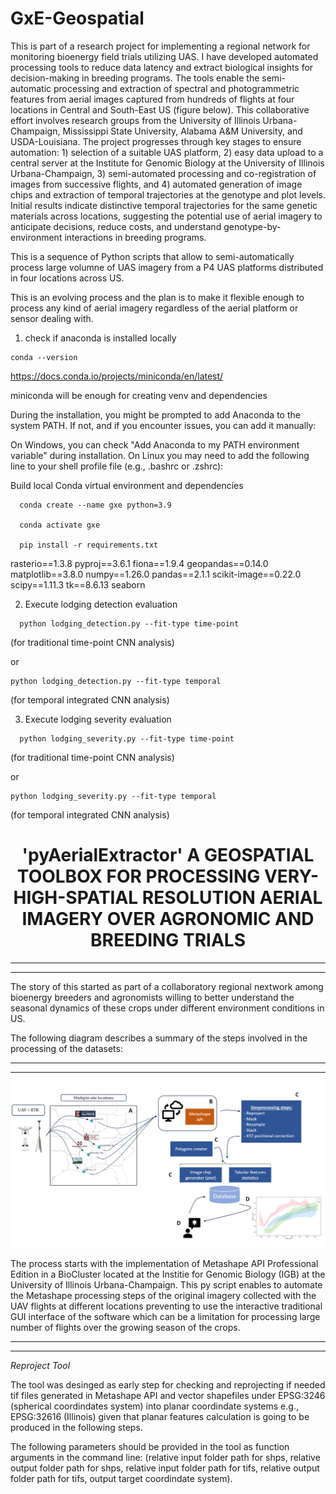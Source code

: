 # GxE-Geospatial 

This is part of a research project for implementing a regional network for monitoring bioenergy field trials utilizing UAS. I have developed automated processing tools to reduce data latency and extract biological insights for decision-making in breeding programs. The tools enable the semi-automatic processing and extraction of spectral and photogrammetric features from aerial images captured from hundreds of flights at four locations in Central and South-East US (figure below). This collaborative effort involves research groups from the University of Illinois Urbana-Champaign, Mississippi State University, Alabama A&M University, and USDA-Louisiana. The project progresses through key stages to ensure automation: 1) selection of a suitable UAS platform, 2) easy data upload to a central server at the Institute for Genomic Biology at the University of Illinois Urbana-Champaign, 3) semi-automated processing and co-registration of images from successive flights, and 4) automated generation of image chips and extraction of temporal trajectories at the genotype and plot levels. Initial results indicate distinctive temporal trajectories for the same genetic materials across locations, suggesting the potential use of aerial imagery to anticipate decisions, reduce costs, and understand genotype-by-environment interactions in breeding programs. 

This is a sequence of Python scripts that allow to semi-automatically process large volumne of UAS imagery from a P4 UAS platforms distributed in four locations across US.

This is an evolving process and the plan is to make it flexible enough to process any kind of aerial imagery regardless of the aerial platform or sensor dealing with.


1) check if anaconda is installed locally
```
conda --version

```
  https://docs.conda.io/projects/miniconda/en/latest/
  
  miniconda will be enough for creating venv and dependencies
  
  During the installation, you might be prompted to add Anaconda to the system PATH. If not, and if you encounter issues, you can add it manually:
  
  On Windows, you can check "Add Anaconda to my PATH environment variable" during installation.
  On Linux you may need to add the following line to your shell profile file (e.g., .bashrc or .zshrc):

Build local Conda virtual environment and dependencies
```
  conda create --name gxe python=3.9  

  conda activate gxe
  
  pip install -r requirements.txt
```
  rasterio==1.3.8
  pyproj==3.6.1
  fiona==1.9.4
  geopandas==0.14.0
  matplotlib==3.8.0
  numpy==1.26.0
  pandas==2.1.1
  scikit-image==0.22.0
  scipy==1.11.3
  tk==8.6.13
  seaborn

2) Execute lodging detection evaluation
```
  python lodging_detection.py --fit-type time-point 
```
  (for traditional time-point CNN analysis)

  or
  
  ```
  python lodging_detection.py --fit-type temporal 
```
  (for temporal integrated CNN analysis)

3) Execute lodging severity evaluation
```
  python lodging_severity.py --fit-type time-point
```
  (for traditional time-point CNN analysis)

  or
  ```
  python lodging_severity.py --fit-type temporal 
  ```
  (for temporal integrated CNN analysis)















<h1 style="text-align: center;">'pyAerialExtractor' A GEOSPATIAL TOOLBOX FOR PROCESSING VERY-HIGH-SPATIAL RESOLUTION AERIAL IMAGERY OVER AGRONOMIC AND BREEDING TRIALS</h1> 

-------
-------


The story of this started as part of a collaboratory regional nextwork among bioenergy breeders and agronomists willing to better understand the seasonal dynamics of these crops under different environment conditions in US.

The following diagram describes a summary of the steps involved in the processing of the datasets:

-------
-------

<p align="center">
  <img src="Screenshot1.png">
</p>


The process starts with the implementation of Metashape API Professional Edition in a BioCluster located at the Institie for Genomic Biology (IGB) at the University of Illinois Urbana-Champaign. This py script enables to automate 
the Metashape processing steps of the original imagery collected with the UAV flights at different locations preventing to use the interactive traditional GUI interface of the software which can be a limitation for processing large number 
of flights over the growing season of the crops.

------
------

*Reproject Tool* 

The tool was desinged as early step for checking and reprojecting if needed tif files generated in Metashape API and vector shapefiles under EPSG:3246 (spherical coordindates system) into planar coordindate systems e.g., EPSG:32616 (Illinois) 
given that planar features calculation is going to be produced in the following steps.

The following parameters should be provided in the tool as function arguments in the command line: (relative input folder path for shps, relative output folder path for shps, relative input folder path for tifs, relative output folder path for tifs, 
output target coordindate system).

